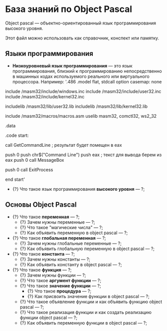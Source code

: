 # База знаний по Object Pascal
Object pascal &mdash; объектно-ориентированный язык программирования высокого уровня.

Этот файл можно использовать как справочник, конспект или памятку.

## Языки программирования

   *  **Низкоуровневый язык программирования** &mdash; это  язык программирования, близкий к программированию непосредственно в машинных кодах используемого реального или виртуального процессора.
   Например:
'.486
.model flat, stdcall
option casemap: none
 
include /masm32/include/windows.inc
include /masm32/include/user32.inc
include /masm32/include/kernel32.inc
 
includelib /masm32/lib/user32.lib
includelib /masm32/lib/kernel32.lib
 
include /masm32/macros/macros.asm 
uselib masm32, comctl32, ws2_32 
 
.data
 
.code
start:
 
call GetCommandLine ; результат будет помещен в eax
 
push 0
push chr$("Command Line")
push eax ; текст для вывода берем из eax
push 0
call MessageBox
 
push 0
call ExitProcess
 
end start'

   * {?} Что такое язык программирования **высокого уровня** &mdash; ?;

## Основы Object Pascal

   * {?} Что такое **переменная** &mdash; ?;
      * {?} Зачем нужны переменные &mdash; ?;
      * {?} Что такое "магические числа" &mdash; ?;
      * {?} Как объявить переменную в object pascal &mdash; ?;
   * {?} Что такое **глобальная переменная** &mdash; ?;
      * {?} Зачем нужны глобальные переменные &mdash; ?;
      * {?} Как объявить глобальную переменную в object pascal &mdash; ?;
   * {?} Что такое **константа** &mdash; ?;
      * {?} Зачем нужны константы &mdash; ?;
      * {?} Как объявить константу в object pascal &mdash; ?;
   * {?} Что такое **функция** &mdash; ?;
      * {?} Зачем нужны функции &mdash; ?;
      * {?} Что такое **аргумент функции** &mdash; ?;
      * {?} Что такое **значение функции** &mdash; ?;
         * {?} Что такое **процедура** &mdash; ?;
         * {?} Как присвоить значение функции в object pascal &mdash; ?;
      * {?} Что такое объявление функции и как объявить функцию object pascal &mdash; ?;
      * {?} Что такое реализация функции и как создать реализацию функции object pascal &mdash; ?;
      * {?} Как объявить переменную функции в object pascal &mdash; ?;
